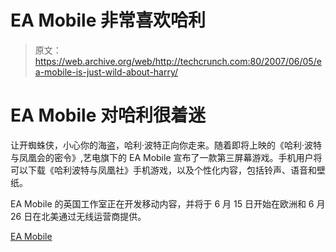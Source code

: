 # EA Mobile 非常喜欢哈利

> 原文：<https://web.archive.org/web/http://techcrunch.com:80/2007/06/05/ea-mobile-is-just-wild-about-harry/>

# EA Mobile 对哈利很着迷

让开蜘蛛侠，小心你的海盗，哈利·波特正向你走来。随着即将上映的《哈利·波特与凤凰会的密令》,艺电旗下的 EA Mobile 宣布了一款第三屏幕游戏。手机用户将可以下载《哈利波特与凤凰社》手机游戏，以及个性化内容，包括铃声、语音和壁纸。

EA Mobile 的英国工作室正在开发移动内容，并将于 6 月 15 日开始在欧洲和 6 月 26 日在北美通过无线运营商提供。

[EA Mobile](https://web.archive.org/web/20130628192915/http://www.eamobile.com/)